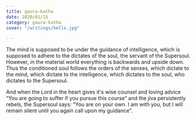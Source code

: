 ```yaml
---
title: gaura-katha
date: 2020/01/15
category: gaura-katha
cover: "/writings/hello.jpg"

---
```

The mind is supposed to be under the guidance of intelligence, which is supposed to adhere to the dictates of the soul, the servant of the Supersoul. However, in the material world everything is backwards and upside down. Thus the conditioned soul follows the orders of the senses, which dictate to the mind, which dictate to the intelligence, which dictates to the soul, who dictates to the Supersoul.

And when the Lord in the heart gives it's wise counsel and loving advice “You are going to suffer if you pursue this course” and the jiva persistently rebels, the Supersoul says: “You are on your own. I am with you, but I will remain silent until you again call upon my guidance”.